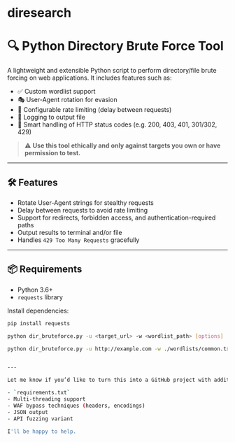 # diresearch

# 🔍 Python Directory Brute Force Tool

A lightweight and extensible Python script to perform directory/file brute forcing on web applications. It includes features such as:

- ✅ Custom wordlist support  
- 🎭 User-Agent rotation for evasion  
- 🐢 Configurable rate limiting (delay between requests)  
- 📄 Logging to output file  
- 🔐 Smart handling of HTTP status codes (e.g. 200, 403, 401, 301/302, 429)

> ⚠️ **Use this tool ethically and only against targets you own or have permission to test.**

---

## 🛠 Features

- Rotate User-Agent strings for stealthy requests
- Delay between requests to avoid rate limiting
- Support for redirects, forbidden access, and authentication-required paths
- Output results to terminal and/or file
- Handles `429 Too Many Requests` gracefully

---

## 📦 Requirements

- Python 3.6+
- `requests` library

Install dependencies:

```bash
pip install requests

python dir_bruteforce.py -u <target_url> -w <wordlist_path> [options]

python dir_bruteforce.py -u http://example.com -w ./wordlists/common.txt -d 1.5 -o results.txt


---

Let me know if you’d like to turn this into a GitHub project with additional improvements like:

- `requirements.txt`
- Multi-threading support
- WAF bypass techniques (headers, encodings)
- JSON output
- API fuzzing variant

I'll be happy to help.
